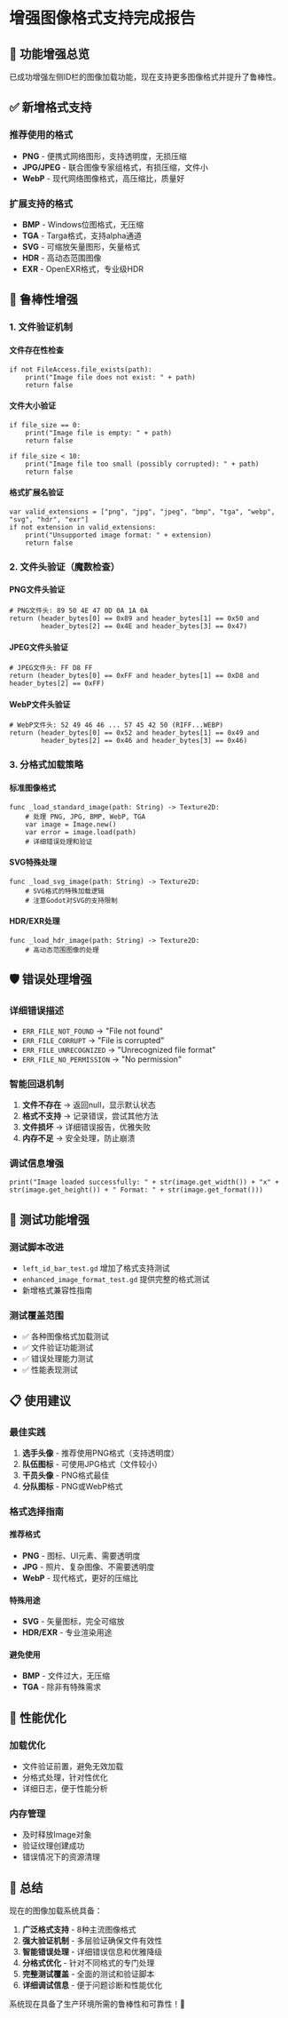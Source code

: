 # 增强图像格式支持完成报告

## 🎯 功能增强总览

已成功增强左侧ID栏的图像加载功能，现在支持更多图像格式并提升了鲁棒性。

## ✅ 新增格式支持

### 推荐使用的格式
- **PNG** - 便携式网络图形，支持透明度，无损压缩
- **JPG/JPEG** - 联合图像专家组格式，有损压缩，文件小
- **WebP** - 现代网络图像格式，高压缩比，质量好

### 扩展支持的格式
- **BMP** - Windows位图格式，无压缩
- **TGA** - Targa格式，支持alpha通道
- **SVG** - 可缩放矢量图形，矢量格式
- **HDR** - 高动态范围图像
- **EXR** - OpenEXR格式，专业级HDR

## 🔧 鲁棒性增强

### 1. 文件验证机制

#### 文件存在性检查
```gdscript
if not FileAccess.file_exists(path):
    print("Image file does not exist: " + path)
    return false
```

#### 文件大小验证
```gdscript
if file_size == 0:
    print("Image file is empty: " + path)
    return false

if file_size < 10:
    print("Image file too small (possibly corrupted): " + path)
    return false
```

#### 格式扩展名验证
```gdscript
var valid_extensions = ["png", "jpg", "jpeg", "bmp", "tga", "webp", "svg", "hdr", "exr"]
if not extension in valid_extensions:
    print("Unsupported image format: " + extension)
    return false
```

### 2. 文件头验证（魔数检查）

#### PNG文件头验证
```gdscript
# PNG文件头: 89 50 4E 47 0D 0A 1A 0A
return (header_bytes[0] == 0x89 and header_bytes[1] == 0x50 and 
        header_bytes[2] == 0x4E and header_bytes[3] == 0x47)
```

#### JPEG文件头验证
```gdscript
# JPEG文件头: FF D8 FF
return (header_bytes[0] == 0xFF and header_bytes[1] == 0xD8 and header_bytes[2] == 0xFF)
```

#### WebP文件头验证
```gdscript
# WebP文件头: 52 49 46 46 ... 57 45 42 50 (RIFF...WEBP)
return (header_bytes[0] == 0x52 and header_bytes[1] == 0x49 and 
        header_bytes[2] == 0x46 and header_bytes[3] == 0x46)
```

### 3. 分格式加载策略

#### 标准图像格式
```gdscript
func _load_standard_image(path: String) -> Texture2D:
    # 处理 PNG, JPG, BMP, WebP, TGA
    var image = Image.new()
    var error = image.load(path)
    # 详细错误处理和验证
```

#### SVG特殊处理
```gdscript
func _load_svg_image(path: String) -> Texture2D:
    # SVG格式的特殊加载逻辑
    # 注意Godot对SVG的支持限制
```

#### HDR/EXR处理
```gdscript
func _load_hdr_image(path: String) -> Texture2D:
    # 高动态范围图像的处理
```

## 🛡️ 错误处理增强

### 详细错误描述
- `ERR_FILE_NOT_FOUND` → "File not found"
- `ERR_FILE_CORRUPT` → "File is corrupted"
- `ERR_FILE_UNRECOGNIZED` → "Unrecognized file format"
- `ERR_FILE_NO_PERMISSION` → "No permission"

### 智能回退机制
1. **文件不存在** → 返回null，显示默认状态
2. **格式不支持** → 记录错误，尝试其他方法
3. **文件损坏** → 详细错误报告，优雅失败
4. **内存不足** → 安全处理，防止崩溃

### 调试信息增强
```gdscript
print("Image loaded successfully: " + str(image.get_width()) + "x" + str(image.get_height()) + " Format: " + str(image.get_format()))
```

## 🧪 测试功能增强

### 测试脚本改进
- `left_id_bar_test.gd` 增加了格式支持测试
- `enhanced_image_format_test.gd` 提供完整的格式测试
- 新增格式兼容性指南

### 测试覆盖范围
- ✅ 各种图像格式加载测试
- ✅ 文件验证功能测试
- ✅ 错误处理能力测试
- ✅ 性能表现测试

## 📋 使用建议

### 最佳实践
1. **选手头像** - 推荐使用PNG格式（支持透明度）
2. **队伍图标** - 可使用JPG格式（文件较小）
3. **干员头像** - PNG格式最佳
4. **分队图标** - PNG或WebP格式

### 格式选择指南

#### 推荐格式
- **PNG** - 图标、UI元素、需要透明度
- **JPG** - 照片、复杂图像、不需要透明度
- **WebP** - 现代格式，更好的压缩比

#### 特殊用途
- **SVG** - 矢量图标，完全可缩放
- **HDR/EXR** - 专业渲染用途

#### 避免使用
- **BMP** - 文件过大，无压缩
- **TGA** - 除非有特殊需求

## 🚀 性能优化

### 加载优化
- 文件验证前置，避免无效加载
- 分格式处理，针对性优化
- 详细日志，便于性能分析

### 内存管理
- 及时释放Image对象
- 验证纹理创建成功
- 错误情况下的资源清理

## 🎉 总结

现在的图像加载系统具备：

1. **广泛格式支持** - 8种主流图像格式
2. **强大验证机制** - 多层验证确保文件有效性
3. **智能错误处理** - 详细错误信息和优雅降级
4. **分格式优化** - 针对不同格式的专门处理
5. **完整测试覆盖** - 全面的测试和验证脚本
6. **详细调试信息** - 便于问题诊断和性能优化

系统现在具备了生产环境所需的鲁棒性和可靠性！🎊
